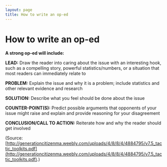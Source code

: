 ```yaml
---
layout: page
title: How to write an op-ed
---
```


How to write an op-ed
=====================

**A strong op-ed will include:**

**LEAD:** Draw the reader into caring about the issue with an interesting hook, such as a compelling story, powerful statistics/numbers, or a situation that most readers can immediately relate to

**PROBLEM:** Explain the issue and why it is a problem; include statistics and other relevant evidence and research

**SOLUTION:** Describe what you feel should be done about the issue

**COUNTER-POINT(S):** Predict possible arguments that opponents of your issue might raise and explain and provide reasoning for your disagreement

**CONCLUSION/CALL TO ACTION:** Reiterate how and why the reader should get involved

(Source: [http://generationcitizenma.weebly.com/uploads/4/8/8/4/4884795/v7.5_tactic_toolkits.pdf](http://generationcitizenma.weebly.com/uploads/4/8/8/4/4884795/v7.5_tactic_toolkits.pdf).)
